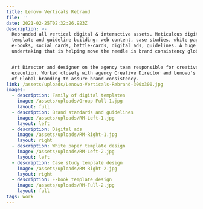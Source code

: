 ```yaml
---
title: Lenovo Verticals Rebrand
file: ''
date: 2021-02-25T02:32:26.923Z
description: >-
  Rebranded all vertical digital & interactive assets. Meticulous digital
  template and guideline building: web content, case studies, white papers,
  e-books, social cards, battle-cards, digital ads, guidelines. A huge
  undertaking that is helping move the needle in brand consistency globally.


  Art Director and designer on the agency team responsible for creative
  execution. Worked closely with agency Creative Director and Lenovo's Director
  of Global branding to assure brand consistency.
link: /assets/uploads/Lenovo-Verticals-Rebrand-300x300.jpg
images:
  - description: Family of digital templates
    image: /assets/uploads/Group Full-1.jpg
    layout: full
  - description: Brand standards and guidelines
    image: /assets/uploads/RM-Left-1.jpg
    layout: left
  - description: Digital ads
    image: /assets/uploads/RM-Right-1.jpg
    layout: right
  - description: White paper template design
    image: /assets/uploads/RM-Left-2.jpg
    layout: left
  - description: Case study template design
    image: /assets/uploads/RM-Right-2.jpg
    layout: right
  - description: E-book template design
    image: /assets/uploads/RM-Full-2.jpg
    layout: full
tags: work
---
```


